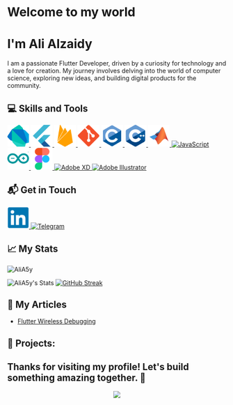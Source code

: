 # Welcome to my world 

# I'm Ali Alzaidy
I am a passionate Flutter Developer, driven by a curiosity for technology and a love for creation. My journey involves delving into the world of computer science, exploring new ideas, and building digital products for the community.

## 💻 Skills and Tools

  <a href="https://www.dart.dev/">
  <img src="https://github.com/devicons/devicon/blob/master/icons/dart/dart-original.svg" title="Dart" alt="Dart" width="50" height="50"/>
  <a href="https://flutter.dev/">
  <img src="https://github.com/devicons/devicon/blob/master/icons/flutter/flutter-original.svg" title="Flutter" alt="Flutter" width="50" height="50"/>
</a>
<a href="https://firebase.google.com/">
  <img src="https://github.com/devicons/devicon/blob/master/icons/firebase/firebase-plain.svg" title="Firebase" alt="Firebase" width="50" height="50"/>
</a>
<!--
<a href="https://graphql.org/">
  <img src="https://github.com/devicons/devicon/blob/master/icons/graphql/graphql-plain-wordmark.svg" title="GraphQL" alt="GraphQL" width="50" height="50"/>
</a>
-->
<a href="https://git-scm.com/">
  <img src="https://github.com/devicons/devicon/blob/master/icons/git/git-original.svg" title="Git" alt="Git" width="50" height="50"/>
</a>
<a href="https://www.iso.org/standard/74528.html">
  <img src="https://github.com/devicons/devicon/blob/master/icons/c/c-original.svg" title="C" alt="C" width="50" height="50"/>
</a>
<a href="https://isocpp.org/">
  <img src="https://github.com/devicons/devicon/blob/master/icons/cplusplus/cplusplus-original.svg" title="C++" alt="C++" width="50" height="50"/>
</a>
<a href="https://www.mathworks.com/products/matlab.html">
  <img src="https://github.com/devicons/devicon/blob/master/icons/matlab/matlab-original.svg" title="MATLAB" alt="MATLAB" width="50" height="50"/>
</a>
<a href="https://developer.mozilla.org/en-US/docs/Web/JavaScript">
  <img src="https://skillicons.dev/icons?i=js" title="JavaScript" alt="JavaScript" width="50" height="50"/>
</a>
<a href="https://www.arduino.cc/">
  <img src="https://github.com/devicons/devicon/blob/master/icons/arduino/arduino-original.svg" title="Arduino" alt="Arduino" width="50" height="50"/>
</a>
<a href="https://www.figma.com/">
  <img src="https://github.com/devicons/devicon/blob/master/icons/figma/figma-original.svg" title="Figma" alt="Figma" width="50" height="50"/>
</a>
<a href="https://www.adobe.com/products/xd.html">
  <img src="https://skillicons.dev/icons?i=xd" title="Adobe XD" alt="Adobe XD" width="50" height="50"/>
</a>
<a href="https://www.adobe.com/products/illustrator.html">
  <img src="https://skillicons.dev/icons?i=ai" title="Adobe Illustrator" alt="Adobe Illustrator" width="50" height="50"/>
</a>

    
## 📬 Get in Touch
<a href="https://www.linkedin.com/in/ali-al-zaidy-00502630a?utm_source=share&utm_campaign=share_via&utm_content=profile&utm_medium=android_app">
  <img src="https://github.com/devicons/devicon/blob/master/icons/linkedin/linkedin-original.svg" title="LinkedIn" alt="LinkedIn" height="50"/>
</a>
<a href="https://t.me/Ali_774322947">
  <img src="https://upload.wikimedia.org/wikipedia/commons/8/82/Telegram_logo.svg" title="Telegram" alt="Telegram" height="50"/>
</a>
<!--
<a href="">
  <img src="https://upload.wikimedia.org/wikipedia/commons/5/5a/X_icon_2.svg" title="Twitter" alt="Twitter" height="50"/>
</a>
<a href="">
  <img src="https://upload.wikimedia.org/wikipedia/commons/4/42/YouTube_icon_%282013-2017%29.png" title="YouTube" alt="YouTube" height="50"/>
</a>
<a href="">
  <img src="https://upload.wikimedia.org/wikipedia/commons/1/14/Globe_%28icon%29.svg" title="Portfolio" alt="Portfolio" height="50"/>
</a>
-->

## 📈 My Stats
<img src="https://komarev.com/ghpvc/?username=AliA5y&style=flat-square&color=blue" alt="AliA5y"/>

![AliA5y's Stats](https://github-readme-stats-alia5ys-projects.vercel.app/api?username=AliA5y&theme=vue-dark&border_radius=16&show_icons=true&hide_border=true&count_private=true)
[![GitHub Streak](https://github-readme-streak-stats.herokuapp.com?user=AliA5y&theme=vue-dark&border_radius=16&border=00545400)](https://git.io/streak-stats)


## 📰 My Articles
- [Flutter Wireless Debugging](https://www.linkedin.com/posts/ali-al-zaidy-00502630a_flutter-wireless-debugging-%D8%A8%D8%B9%D8%B6-%D8%A7%D9%84%D9%85%D8%B7%D9%88%D8%B1%D9%8A%D9%86-activity-7199400793844633600-Wzry?utm_source=share&utm_medium=member_android)

## 📱 Projects:

<!--
## ❤️ Support Me:
-->
## Thanks for visiting my profile! Let's build something amazing together. 🚀
<div align="center">
<img src="https://media.giphy.com/media/dWesBcTLavkZuG35MI/giphy.gif" width="80%" />
</div>
